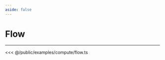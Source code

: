 ```yaml
---
aside: false
---
```


# Flow
---
<Demo src="/examples/compute/flow.ts" :code="false" :height="700"></Demo>

<<< @/public/examples/compute/flow.ts